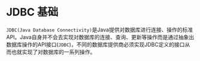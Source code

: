 # JDBC 基础

`JDBC(Java Database Connectivity)`是Java提供对数据库进行连接、操作的标准API。Java自身并不会去实现对数据库的连接、查询、更新等操作而是通过抽象出数据库操作的API接口(`JDBC`)，不同的数据库提供商必须实现JDBC定义的接口从而也就实现了对数据库的一系列操作。


